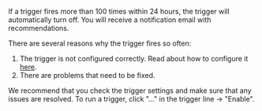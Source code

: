 If a trigger fires more than 100 times within 24 hours, the trigger will automatically turn off. You will receive a notification email with recommendations.

There are several reasons why the trigger fires so often:

1. The trigger is not configured correctly. Read about how to configure it [here](/ru/monitoring-services/alerting/triggers/trigger-edit "change-lang").
2. There are problems that need to be fixed.

We recommend that you check the trigger settings and make sure that any issues are resolved. To run a trigger, click "..." in the trigger line -> "Enable".
